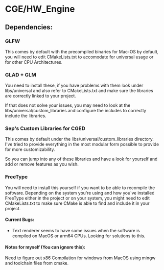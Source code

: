 # CGE/HW_Engine

## Dependencies:
### GLFW

This comes by default with the precompiled binaries for Mac-OS by default, you will need to edit CMakeLists.txt to accomodate for universal usage or for other CPU Architectures.

### GLAD + GLM
You need to install these, if you have problems with them look under libs/universal and also refer to CMakeLists.txt and make sure the libraries are correctly linked to your project.

If that does not solve your issues, you may need to look at the libs/universal/custom_libraries and configure the includes to correctly include the libraries.

### Sep's Custom Libraries for CGED

This comes by default under the libs/universal/custom_libraries directory. I've tried to provide everything in the most modular form possible to provide for more customizability.

So you can jump into any of these libraries and have a look for yourself and add or remove features as you wish.

### FreeType

You will need to install this yourself if you want to be able to recompile the software. Depending on the system you're using and how you've installed FreeType either in the project or on your system, you might need to edit CMakeLists.txt to make sure CMake is able to find and include it in your project.


#### Current Bugs:

- Text renderer seems to have some issues when the software is compiled on MacOS or arm64 CPUs. Looking for solutions to this.

#### Notes for myself (You can ignore this):

Need to figure out x86 Compilation for windows from MacOS using mingw and toolchain files from cmake.
